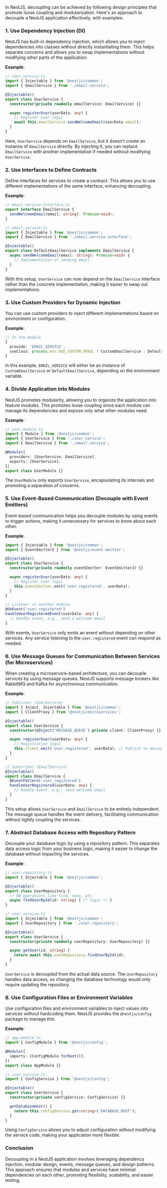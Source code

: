 In NestJS, decoupling can be achieved by following design principles that promote loose coupling and modularization. Here's an approach to decouple a NestJS application effectively, with examples:

### 1. **Use Dependency Injection (DI)**

   NestJS has built-in dependency injection, which allows you to inject dependencies into classes without directly instantiating them. This helps separate concerns and allows you to swap implementations without modifying other parts of the application.

   **Example**:
   ```typescript
   // user.service.ts
   import { Injectable } from '@nestjs/common';
   import { EmailService } from './email.service';

   @Injectable()
   export class UserService {
     constructor(private readonly emailService: EmailService) {}

     async registerUser(userData: any) {
       // Register user logic
       await this.emailService.sendWelcomeEmail(userData.email);
     }
   }
   ```

   Here, `UserService` depends on `EmailService`, but it doesn’t create an instance of `EmailService` directly. By injecting it, you can replace `EmailService` with another implementation if needed without modifying `UserService`.

### 2. **Use Interfaces to Define Contracts**

   Define interfaces for services to create a contract. This allows you to use different implementations of the same interface, enhancing decoupling.

   **Example**:
   ```typescript
   // email.service.interface.ts
   export interface EmailService {
     sendWelcomeEmail(email: string): Promise<void>;
   }

   // email.service.ts
   import { Injectable } from '@nestjs/common';
   import { EmailService } from './email.service.interface';

   @Injectable()
   export class DefaultEmailService implements EmailService {
     async sendWelcomeEmail(email: string): Promise<void> {
       // Implementation of sending email
     }
   }
   ```

   With this setup, `UserService` can now depend on the `EmailService` interface rather than the concrete implementation, making it easier to swap out implementations.

### 3. **Use Custom Providers for Dynamic Injection**

   You can use custom providers to inject different implementations based on environment or configuration.

   **Example**:
   ```typescript
   // In the module
   {
     provide: 'EMAIL_SERVICE',
     useClass: process.env.USE_CUSTOM_EMAIL ? CustomEmailService : DefaultEmailService,
   }
   ```

   In this example, `EMAIL_SERVICE` will either be an instance of `CustomEmailService` or `DefaultEmailService`, depending on the environment variable.

### 4. **Divide Application into Modules**

   NestJS promotes modularity, allowing you to organize the application into feature modules. This promotes loose coupling since each module can manage its dependencies and expose only what other modules need.

   **Example**:
   ```typescript
   // user.module.ts
   import { Module } from '@nestjs/common';
   import { UserService } from './user.service';
   import { EmailService } from './email.service';

   @Module({
     providers: [UserService, EmailService],
     exports: [UserService],
   })
   export class UserModule {}
   ```

   The `UserModule` only exports `UserService`, encapsulating its internals and promoting a separation of concerns.

### 5. **Use Event-Based Communication (Decouple with Event Emitters)**

   Event-based communication helps you decouple modules by using events to trigger actions, making it unnecessary for services to know about each other.

   **Example**:
   ```typescript
   import { Injectable } from '@nestjs/common';
   import { EventEmitter2 } from '@nestjs/event-emitter';

   @Injectable()
   export class UserService {
     constructor(private readonly eventEmitter: EventEmitter2) {}

     async registerUser(userData: any) {
       // Register user logic
       this.eventEmitter.emit('user.registered', userData);
     }
   }

   // Listener in another module
   @OnEvent('user.registered')
   handleUserRegisteredEvent(userData: any) {
     // Handle event, e.g., send a welcome email
   }
   ```

   With events, `UserService` only emits an event without depending on other services. Any service listening to the `user.registered` event can respond as needed.

### 6. **Use Message Queues for Communication Between Services (for Microservices)**

   When creating a microservice-based architecture, you can decouple services by using message queues. NestJS supports message brokers like RabbitMQ and Kafka for asynchronous communication.

   **Example**:
   ```typescript
   // Publisher (UserService)
   import { Inject, Injectable } from '@nestjs/common';
   import { ClientProxy } from '@nestjs/microservices';

   @Injectable()
   export class UserService {
     constructor(@Inject('MESSAGE_QUEUE') private client: ClientProxy) {}

     async registerUser(userData: any) {
       // Registration logic
       this.client.emit('user_registered', userData); // Publish to message queue
     }
   }

   // Subscriber (EmailService)
   @Injectable()
   export class EmailService {
     @EventPattern('user_registered')
     handleUserRegistered(userData: any) {
       // Handle event, e.g., send welcome email
     }
   }
   ```

   This setup allows `UserService` and `EmailService` to be entirely independent. The message queue handles the event delivery, facilitating communication without tightly coupling the services.

### 7. **Abstract Database Access with Repository Pattern**

   Decouple your database logic by using a repository pattern. This separates data access logic from your business logic, making it easier to change the database without impacting the services.

   **Example**:
   ```typescript
   // user.repository.ts
   import { Injectable } from '@nestjs/common';

   @Injectable()
   export class UserRepository {
     // DB operations like find, save, etc.
     async findUserById(id: string) { /* logic */ }
   }

   // user.service.ts
   import { Injectable } from '@nestjs/common';
   import { UserRepository } from './user.repository';

   @Injectable()
   export class UserService {
     constructor(private readonly userRepository: UserRepository) {}

     async getUser(id: string) {
       return await this.userRepository.findUserById(id);
     }
   }
   ```

   `UserService` is decoupled from the actual data source. The `UserRepository` handles data access, so changing the database technology would only require updating the repository.

### 8. **Use Configuration Files or Environment Variables**

   Use configuration files and environment variables to inject values into services without hardcoding them. NestJS provides the `@nestjs/config` package to manage this.

   **Example**:
   ```typescript
   // app.module.ts
   import { ConfigModule } from '@nestjs/config';

   @Module({
     imports: [ConfigModule.forRoot()],
   })
   export class AppModule {}

   // user.service.ts
   import { ConfigService } from '@nestjs/config';

   @Injectable()
   export class UserService {
     constructor(private configService: ConfigService) {}

     getDatabaseHost() {
       return this.configService.get<string>('DATABASE_HOST');
     }
   }
   ```

   Using `ConfigService` allows you to adjust configuration without modifying the service code, making your application more flexible.

### **Conclusion**

Decoupling in a NestJS application involves leveraging dependency injection, modular design, events, message queues, and design patterns. This approach ensures that modules and services have minimal dependencies on each other, promoting flexibility, scalability, and easier testing.